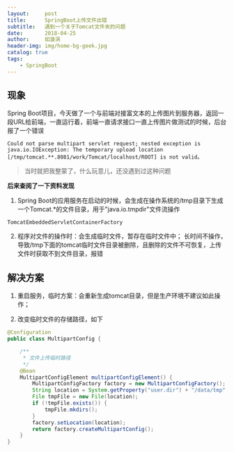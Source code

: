 ```yaml
---
layout:     post
title:      SpringBoot上传文件出错
subtitle:   遇到一个关于Tomcat文件夹的问题
date:       2018-04-25
author:     如漩涡
header-img: img/home-bg-geek.jpg
catalog: true
tags:
    - SpringBoot
---
```


## 现象

Spring Boot项目，今天做了一个与前端对接富文本的上传图片到服务器，返回一段URL给前端，一直运行着，前端一直请求接口一直上传图片做测试的时候，后台报了一个错误

`Could not parse multipart servlet request; nested exception is java.io.IOException: The temporary upload location [/tmp/tomcat.**.8081/work/Tomcat/localhost/ROOT] is not valid。`

> 当时就把我整蒙了，什么玩意儿，还没遇到过这种问题

**后来查阅了一下资料发现**

1. Spring Boot的应用服务在启动的时候，会生成在操作系统的/tmp目录下生成一个Tomcat.*的文件目录，用于"java.io.tmpdir"文件流操作

`TomcatEmbeddedServletContainerFactory`


2. 程序对文件的操作时：会生成临时文件，暂存在临时文件中；
长时间不操作，导致/tmp下面的tomcat临时文件目录被删除，且删除的文件不可恢复，上传文件时获取不到文件目录，报错

## 解决方案

1. 重启服务，临时方案：会重新生成tomcat目录，但是生产环境不建议如此操作；

2. 改变临时文件的存储路径，如下

```java
@Configuration
public class MultipartConfig {

    /**
     * 文件上传临时路径
     */
    @Bean
    MultipartConfigElement multipartConfigElement() {
        MultipartConfigFactory factory = new MultipartConfigFactory();
        String location = System.getProperty("user.dir") + "/data/tmp";
        File tmpFile = new File(location);
        if (!tmpFile.exists()) {
            tmpFile.mkdirs();
        }
        factory.setLocation(location);
        return factory.createMultipartConfig();
    }
}
```
